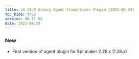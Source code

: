 ```yaml
---
title: v0.11.0 Armory Agent Clouddriver Plugin (2022-06-24)
toc_hide: true
version: 00.11.00
date: 2022-06-24
---
```


### New
* First version of agent plugin for Spinnaker 2.28.x (1.28.x)

